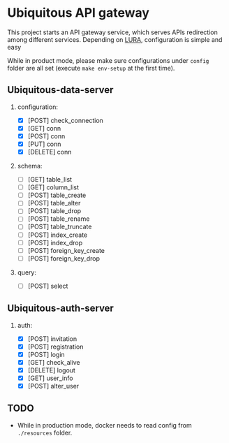 # Ubiquitous API gateway

This project starts an API gateway service, which serves APIs redirection among different services. Depending on [LURA](github.com/luraproject/lura), configuration is simple and easy

While in product mode, please make sure configurations under `config` folder are all set (execute `make env-setup` at the first time).

## Ubiquitous-data-server

1. configuration:

   - [x] [POST] check_connection
   - [x] [GET] conn
   - [x] [POST] conn
   - [x] [PUT] conn
   - [x] [DELETE] conn

1. schema:

   - [ ] [GET] table_list
   - [ ] [GET] column_list
   - [ ] [POST] table_create
   - [ ] [POST] table_alter
   - [ ] [POST] table_drop
   - [ ] [POST] table_rename
   - [ ] [POST] table_truncate
   - [ ] [POST] index_create
   - [ ] [POST] index_drop
   - [ ] [POST] foreign_key_create
   - [ ] [POST] foreign_key_drop

1. query:

   - [ ] [POST] select

## Ubiquitous-auth-server

1. auth:

   - [x] [POST] invitation
   - [x] [POST] registration
   - [x] [POST] login
   - [x] [GET] check_alive
   - [x] [DELETE] logout
   - [x] [GET] user_info
   - [x] [POST] alter_user

## TODO

- While in production mode, docker needs to read config from `./resources` folder.
